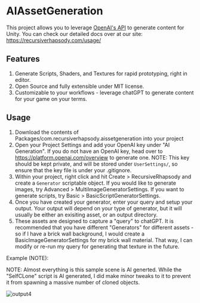# AIAssetGeneration

This project allows you to leverage [OpenAI's API](https://platform.openai.com/overview) to generate content for Unity. You can check our detailed docs over at our site: https://recursiverhapsody.com/usage/

## Features
1. Generate Scripts, Shaders, and Textures for rapid prototyping, right in editor.
2. Open Source and fully extensible under MIT license.
3. Customizable to your workflows - leverage chatGPT to generate content for your game on your terms.


## Usage

1. Download the contents of Packages/com.recursiverhapsody.aissetgeneration into your project
2. Open your Project Settings and add your OpenAI key under "AI Generation". If you do not have an OpenAI key, head over to https://platform.openai.com/overview to generate one. NOTE: This key should be kept private, and will be stored under `UserSettings/`, so ensure that the key file is under your .gitignore.
3. Within your project, right click and hit Create > RecursiveRhapsody and create a `Generator` scriptable object. If you would like to generate images, try Advanced > MultiImageGeneratorSettings. If you want to generate scripts, try Basic > BasicScriptGeneratorSettings. 
4. Once you have created your generator, enter your query and setup your output. Your output will depend on your type of generator, but it will usually be either an exisiting asset, or an output directory.
5. These assets are designed to capture a "query" to chatGPT. It is recommended that you have different "Generators" for different assets - so if I have a brick wall background, I would create a BasicImageGeneratorSettings for my brick wall material. That way, I can modify or re-run my query for generating that texture in the future. 


Example (NOTE):

NOTE: Almost everything is this sample scene is AI generted. While the "SelfCLone" script is AI generated, I did make minor tweaks to it to prevent it from spawning a massive number of cloned objects.


![output4](https://user-images.githubusercontent.com/7245174/227133884-5d36695e-41c8-4115-af72-bbcf3efefb48.gif)
